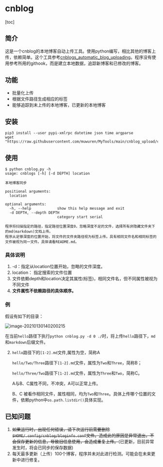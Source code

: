 # cnblog

[toc]

## 简介

​		这是一个cnblog的本地博客自动上传工具。使用python编写，相比其他的博客上传，依赖简单。这个工具参考[cnblogs_automatic_blog_uploading](https://github.com/nickchen121/cnblogs_automatic_blog_uploading)。程序没有使用参考所用的githook，而是建立本地数据，追踪新博客和已修改的博客。

## 功能

- 批量化上传
- 根据文件路径生成相应的标签
- 能够追踪到未上传的本地博客，已更新的本地博客

## 安装

```shell
pip3 install --user pypi-xmlrpc datetime json time argparse
wget "https://raw.githubusercontent.com/muwuren/MyTools/main/cnblog_upload/cnblog.py"
```

## 使用

```shell
$ python cnblog.py -h
usage: cnblogs [-h] [-d DEPTH] location

本地博客同步

positional arguments:
  location

optional arguments:
  -h, --help            show this help message and exit
  -d DEPTH, --depth DEPTH
                        category start serial

程序将扫描指定的路径，指定路径位置深度0，忽略深度不足的文件，选择所有非隐藏文件夹下的md(markdown)文档上传。
程序从足够深度的位置开始，将文件的文件夹路径视为标签上传。具有相同文件名和相同标签的文件被视为同一文件。具体请看README.md。
```

### 具体说明

1. -d：指定从location位置开始，忽略的文件深度。
2. location： 指定搜索的文件位置
3. 文件依赖depth和location决定其属性(标签)，相同文件名，但不同属性被视为不同文件
4. **文件属性不依赖路径的具体顺序。**

### 例

假设有如下的目录：

![image-20210130140200215](https://nsfoxer-oss.oss-cn-beijing.aliyuncs.com/img/a0d0f480d51d15b712bd4e77ab707122.png)

在当前`hello`路径下执行`python cnblog.py -d 0 ./`时，将上传`hello`路径下，`md`和`markdown`后缀文件。

2. `hello`路径下的`[1-2].md`文件,属性为空，简称A

   `hello/Two/Three`路径下`[1-2].md`文件，属性为`Two`和`Three`，简称B；
   
   `hello/Three/Two`路径下`[1-2].md`文件，属性为`Three`和`Two`，简称C。
   
   A与B、C属性不同，不冲突，A可以正常上传。
   
   B、C 被看作相同文件，属性相同，均为`Two`和`Three`。具体上传哪个位置的文件，依赖python中`os.path.listdir()`具体实现。

## 已知问题

1. ~~如果运行时，出现任何错误，请下次运行前需要删除`$HOME/.config/cnblog/bloginfo.conf`文件。造成此的原因是异常退出，不会保存更新的信息，导致旧信息使用，会造成重复上传。~~(已更新，目前异常发生时，将会已同步的保存数据)
2. 每天最多更新（上传）100个博客，程序并未对此进行检测。可能会在未来更新中进行修复。
